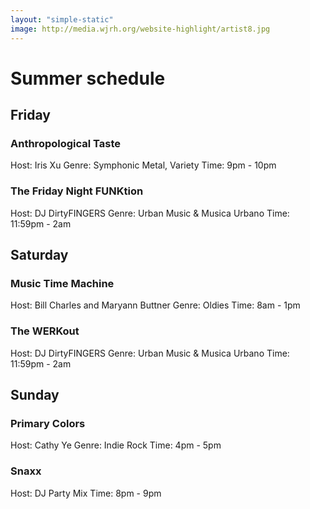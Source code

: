 ```yaml
---
layout: "simple-static"
image: http://media.wjrh.org/website-highlight/artist8.jpg
---
```


# Summer schedule

## Friday

### Anthropological Taste
Host: Iris Xu
Genre: Symphonic Metal, Variety
Time: 9pm - 10pm

### The Friday Night FUNKtion
Host: DJ DirtyFINGERS
Genre: Urban Music & Musica Urbano
Time: 11:59pm - 2am

## Saturday

### Music Time Machine
Host: Bill Charles and Maryann Buttner
Genre: Oldies
Time: 8am - 1pm

### The WERKout
Host: DJ DirtyFINGERS
Genre: Urban Music & Musica Urbano
Time: 11:59pm - 2am

## Sunday

### Primary Colors
Host: Cathy Ye
Genre: Indie Rock
Time: 4pm - 5pm

### Snaxx
Host: DJ Party Mix
Time: 8pm - 9pm